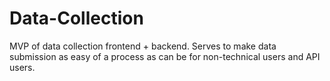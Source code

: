 # Data-Collection
MVP of data collection frontend + backend.  Serves to make data submission as easy of a process as can be for non-technical users and API users.
